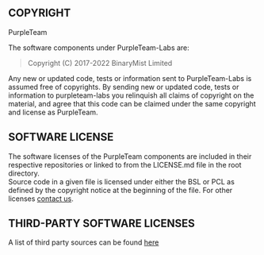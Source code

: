 COPYRIGHT
---------

PurpleTeam

The software components under PurpleTeam-Labs are:

> Copyright (C) 2017-2022 BinaryMist Limited

Any new or updated code, tests or information sent to PurpleTeam-Labs is assumed free of copyrights. By sending new or updated code, tests or information to purpleteam-labs you relinquish all claims of copyright on the material, and agree that this code can be claimed under the same copyright and license as PurpleTeam.

SOFTWARE LICENSE
----------------

The software licenses of the PurpleTeam components are included in their respective repositories or linked to from the LICENSE.md file in the root directory.  
Source code in a given file is licensed under either the BSL or PCL as defined by the copyright notice at the beginning of the file.
For other licenses [contact us](https://purpleteam-labs.com/contact/).

THIRD-PARTY SOFTWARE LICENSES
-----------------------------

A list of third party sources can be found [here](https://purpleteam-labs.com/doc/third-party-sources/)
